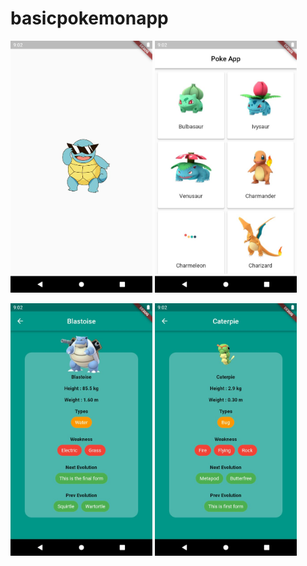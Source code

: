 # basicpokemonapp


<p float="left">
  <img src="https://github.com/uyilmazz/Basic-Pokemon-App/blob/master/screenshots/Screenshot_1641551627.jpg?raw=true" width="45%" />
  <img src="https://github.com/uyilmazz/Basic-Pokemon-App/blob/master/screenshots/Screenshot_1641551632.jpg?raw=true" width="45%" /> 
</p>

<p float="left">
  <img src="https://github.com/uyilmazz/Basic-Pokemon-App/blob/master/screenshots/Screenshot_1641552128.jpg?raw=true" width="45%" />
  <img src="https://github.com/uyilmazz/Basic-Pokemon-App/blob/master/screenshots/Screenshot_1641552133.jpg?raw=true" width="45%" /> 
</p>
